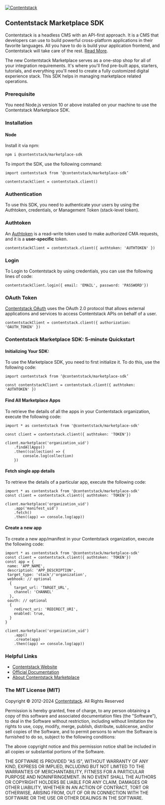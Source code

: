 [![Contentstack](https://www.contentstack.com/docs/static/images/contentstack.png)](https://www.contentstack.com/)

## Contentstack Marketplace SDK

Contentstack is a headless CMS with an API-first approach. It is a CMS that developers can use to build powerful cross-platform applications in their favorite languages. All you have to do is build your application frontend, and Contentstack will take care of the rest. [Read More](https://www.contentstack.com/).

The new Contentstack Marketplace serves as a one-stop shop for all of your integration requirements. It's where you'll find pre-built apps, starters, tutorials, and everything you'll need to create a fully customized digital experience stack. This SDK helps in managing marketplace related operations.
### Prerequisite

You need Node.js version 10 or above installed on your machine to use the Contentstack Marketplace SDK.

### Installation
#### Node
Install it via npm:
```bash
npm i @contentstack/marketplace-sdk
```
To import the SDK, use the following command:
```
import contentstack from ‘@contentstack/marketplace-sdk’

contentstackClient = contentstack.client()
```

### Authentication
To use this SDK, you need to authenticate your users by using the Authtoken, credentials, or Management Token (stack-level token).
### Authtoken
An [Authtoken](https://www.contentstack.com/docs/developers/create-tokens/types-of-tokens/#authentication-tokens-authtokens-) is a read-write token used to make authorized CMA requests, and it is a **user-specific** token.
```
contentstackClient = contentstack.client({ authtoken: 'AUTHTOKEN' })
```
### Login
To Login to Contentstack by using credentials, you can use the following lines of code:
```
contentstackClient.login({ email: 'EMAIL', password: 'PASSWORD'})
```

### OAuth Token
[Contentstack OAuth](https://www.contentstack.com/docs/developers/developer-hub/contentstack-oauth) uses the OAuth 2.0 protocol that allows external applications and services to access Contentstack APIs on behalf of a user.
```
contentstackClient = contentstack.client({ authorization: 'OAUTH_TOKEN' })
```
### Contentstack Marketplace SDK: 5-minute Quickstart
#### Initializing Your SDK:
To use the Marketplace SDK, you need to first initialize it. To do this, use the following code:
```
import contentstack from ‘@contentstack/marketplace-sdk’

const contentstackClient = contentstack.client({ authtoken: 'AUTHTOKEN' })
```
#### Find All Marketplace Apps
To retrieve the details of all the apps in your Contentstack organization, execute the following code:
```
import * as contentstack from '@contentstack/marketplace-sdk'

const client = contentstack.client({ authtoken: 'TOKEN'})

client.marketplace('organization_uid')
	.findAllApps()
	.then((collection) => {
		console.log(collection)
	})
```
#### Fetch single app details
To retrieve the details of a particular app, execute the following code:
```
import * as contentstack from '@contentstack/marketplace-sdk'
const client = contentstack.client({ authtoken: 'TOKEN'})

client.marketplace('organization_uid')
	.app('manifest_uid')
	.fetch()
	.then((app) => console.log(app))
```
#### Create a new app
To create a new app/manifest in your Contentstack organization, execute the following code:
```
import * as contentstack from '@contentstack/marketplace-sdk'
const client = contentstack.client({ authtoken: 'TOKEN'})
const app = {
 name: 'APP_NAME',
 description: 'APP_DESCRIPTION',
 target_type: 'stack'/'organization',
 webhook: // optional
  {
    target_url: 'TARGET_URL',
    channel: 'CHANNEL'
  },
 oauth: // optional
  {
    redirect_uri: 'REDIRECT_URI',
    enabled: true,
  }
}

client.marketplace('organization_uid')
	.app()
	.create(app)
	.then((app) => console.log(app))
```

### Helpful Links

-   [Contentstack Website](https://www.contentstack.com/)
-   [Official Documentation](https://contentstack.com/docs)
-   [About Contentstack Marketplace](https://www.contentstack.com/docs/developers/marketplace-platform-guides/about-marketplace)

### The MIT License (MIT)
Copyright © 2012-2024  [Contentstack](https://www.contentstack.com/). All Rights Reserved

Permission is hereby granted, free of charge, to any person obtaining a copy of this software and associated documentation files (the "Software"), to deal in the Software without restriction, including without limitation the rights to use, copy, modify, merge, publish, distribute, sublicense, and/or sell copies of the Software, and to permit persons to whom the Software is furnished to do so, subject to the following conditions:

The above copyright notice and this permission notice shall be included in all copies or substantial portions of the Software.

THE SOFTWARE IS PROVIDED "AS IS", WITHOUT WARRANTY OF ANY KIND, EXPRESS OR IMPLIED, INCLUDING BUT NOT LIMITED TO THE WARRANTIES OF MERCHANTABILITY, FITNESS FOR A PARTICULAR PURPOSE AND NONINFRINGEMENT. IN NO EVENT SHALL THE AUTHORS OR COPYRIGHT HOLDERS BE LIABLE FOR ANY CLAIM, DAMAGES OR OTHER LIABILITY, WHETHER IN AN ACTION OF CONTRACT, TORT OR OTHERWISE, ARISING FROM, OUT OF OR IN CONNECTION WITH THE SOFTWARE OR THE USE OR OTHER DEALINGS IN THE SOFTWARE.
